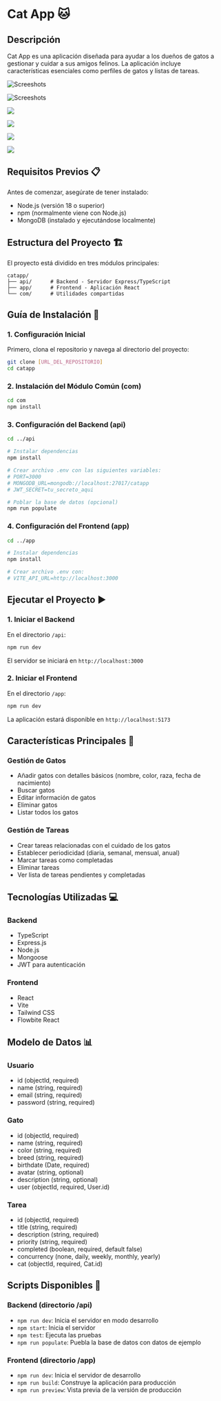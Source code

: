 # Cat App 🐱

## Descripción
Cat App es una aplicación diseñada para ayudar a los dueños de gatos a gestionar y cuidar a sus amigos felinos. La aplicación incluye características esenciales como perfiles de gatos y listas de tareas.

![Screeshots](./app/public/localhost_5173_register.png)

![Screeshots](./app/public/localhost_5173_login.png)

![](./app/public/localhost_5173_%20(1).png)

![](./app/public/localhost_5173_%20(3).png)


![](./app/public/localhost_5173_tasks_6744dc0df59b158c00da04b9.png)

![](./app/public/localhost_5173_tasks_6744dc0df59b158c00da04b9%20(1).png)






## Requisitos Previos 📋

Antes de comenzar, asegúrate de tener instalado:

- Node.js (versión 18 o superior)
- npm (normalmente viene con Node.js)
- MongoDB (instalado y ejecutándose localmente)

## Estructura del Proyecto 🏗️

El proyecto está dividido en tres módulos principales:

```
catapp/
├── api/      # Backend - Servidor Express/TypeScript
├── app/      # Frontend - Aplicación React
└── com/      # Utilidades compartidas
```

## Guía de Instalación 🚀

### 1. Configuración Inicial

Primero, clona el repositorio y navega al directorio del proyecto:

```bash
git clone [URL_DEL_REPOSITORIO]
cd catapp
```

### 2. Instalación del Módulo Común (com)

```bash
cd com
npm install
```

### 3. Configuración del Backend (api)

```bash
cd ../api

# Instalar dependencias
npm install

# Crear archivo .env con las siguientes variables:
# PORT=3000
# MONGODB_URL=mongodb://localhost:27017/catapp
# JWT_SECRET=tu_secreto_aqui

# Poblar la base de datos (opcional)
npm run populate
```

### 4. Configuración del Frontend (app)

```bash
cd ../app

# Instalar dependencias
npm install

# Crear archivo .env con:
# VITE_API_URL=http://localhost:3000
```

## Ejecutar el Proyecto ▶️

### 1. Iniciar el Backend

En el directorio `/api`:
```bash
npm run dev
```
El servidor se iniciará en `http://localhost:3000`

### 2. Iniciar el Frontend

En el directorio `/app`:
```bash
npm run dev
```
La aplicación estará disponible en `http://localhost:5173`

## Características Principales 🌟

### Gestión de Gatos
- Añadir gatos con detalles básicos (nombre, color, raza, fecha de nacimiento)
- Buscar gatos
- Editar información de gatos
- Eliminar gatos
- Listar todos los gatos

### Gestión de Tareas
- Crear tareas relacionadas con el cuidado de los gatos
- Establecer periodicidad (diaria, semanal, mensual, anual)
- Marcar tareas como completadas
- Eliminar tareas
- Ver lista de tareas pendientes y completadas

## Tecnologías Utilizadas 💻

### Backend
- TypeScript
- Express.js
- Node.js
- Mongoose
- JWT para autenticación

### Frontend
- React
- Vite
- Tailwind CSS
- Flowbite React

## Modelo de Datos 📊

### Usuario
- id (objectId, required)
- name (string, required)
- email (string, required)
- password (string, required)

### Gato
- id (objectId, required)
- name (string, required)
- color (string, required)
- breed (string, required)
- birthdate (Date, required)
- avatar (string, optional)
- description (string, optional)
- user (objectId, required, User.id)

### Tarea
- id (objectId, required)
- title (string, required)
- description (string, required)
- priority (string, required)
- completed (boolean, required, default false)
- concurrency (none, daily, weekly, monthly, yearly)
- cat (objectId, required, Cat.id)

## Scripts Disponibles 📜

### Backend (directorio /api)
- `npm run dev`: Inicia el servidor en modo desarrollo
- `npm start`: Inicia el servidor
- `npm test`: Ejecuta las pruebas
- `npm run populate`: Puebla la base de datos con datos de ejemplo

### Frontend (directorio /app)
- `npm run dev`: Inicia el servidor de desarrollo
- `npm run build`: Construye la aplicación para producción
- `npm run preview`: Vista previa de la versión de producción
